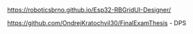 https://roboticsbrno.github.io/Esp32-RBGridUI-Designer/

https://github.com/OndrejKratochvil30/FinalExamThesis - DPS 